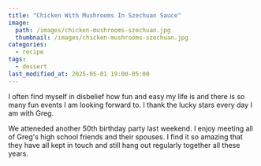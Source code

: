 ```yaml
---
title: "Chicken With Mushrooms In Szechuan Sauce"
image: 
  path: /images/chicken-mushrooms-szechuan.jpg
  thumbnail: /images/chicken-mushrooms-szechuan.jpg
categories:
  - recipe
tags:
  - dessert
last_modified_at: 2025-05-01 19:00-05:00
---
```



I often find myself in disbelief how fun and easy my life is and there is so many fun events I am looking forward to. I thank the lucky stars every day I am with Greg.

We atteneded another 50th birthday party last weekend. I enjoy meeting all of Greg's high school friends and their spouses. I find it so amazing that they have all kept in touch and still hang out regularly together all these years.


